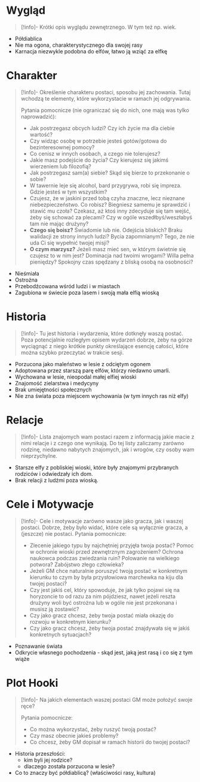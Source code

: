 # Wygląd

>[!info]-
>Krótki opis wyglądu zewnętrznego. W tym też np. wiek.

- Półdiablica
- Nie ma ogona, charakterystycznego dla swojej rasy
- Karnacja niezwykle podobna do elfów, łatwo ją wziąć za elfkę
# Charakter

>[!info]-
>Określenie charakteru postaci, sposobu jej zachowania. Tutaj wchodzą te elementy, które wykorzystacie w ramach jej odgrywania. 
> 
>Pytania pomocnicze (nie ograniczać się do nich, one mają was tylko naprowadzić):
>- Jak postrzegasz obcych ludzi? Czy ich życie ma dla ciebie wartość? 
>- Czy widząc osobę w potrzebie jesteś gotów/gotowa do bezinteresownej pomocy?
>- Co cenisz w innych osobach, a czego nie tolerujesz?
>- Jakie masz podejście do życia? Czy kierujesz się jakimś wierzeniem lub filozofią?
>- Jak postrzegasz sam(a) siebie? Skąd się bierze to przekonanie o sobie?
>- W tawernie leje się alcohol, bard przygrywa, robi się impreza. Gdzie jesteś w tym wszystkim?
>- Czujesz, że w jaskini przed tobą czyha znaczne, lecz nieznane niebezpieczeństwo. Co robisz? Biegniesz samemu je sprawdzić i stawić mu czoła? Czekasz, aż ktoś inny zdecyduje się tam wejść, żeby się schować za plecami? Czy w ogóle wszedłbyś/weszłabyś tam nie mając drużyny?
>- **Czego się boisz?** Świadomie lub nie. Odejścia bliskich? Braku walidacji ze strony innych ludzi? Bycia zapomnianym? Tego, że nie uda Ci się wypełnić twojej misji?
>- **O czym marzysz?** Jeżeli masz mieć sen, w którym świetnie się czujesz to w nim jest? Dominacja nad twoimi wrogami? Willa pełna pieniędzy? Spokojny czas spędzany z bliską osobą na osobności? 

- Nieśmiała
- Ostrożna
- Przebodźcowana wśród ludzi i w miastach
- Zagubiona w świecie poza lasem i swoją mała elfią wioską
# Historia

>[!info]-
>Tu jest historia i wydarzenia, które dotknęły waszą postać. Poza potencjalnie rozległym opisem wydarzeń dobrze, żeby na górze wyciągnąć z niego krótkie punkty określające esencję całości, które można szybko przeczytać w trakcie sesji.


- Porzucona jako maleństwo w lesie z odciętym ogonem
- Adoptowana przez starszą parę elfów, którzy niedawno umarli.
- Wychowana w lesie, nieopodal małej elfiej wioski 
- Znajomość zielarstwa i medycyny
- Brak umiejętności społecznych
- Nie zna świata poza miejscem wychowania (w tym innych ras niż elfy)
# Relacje

>[!info]-
>Lista znajomych wam postaci razem z informacją jakie macie z nimi relacje i z czego one wynikają. Do tej listy zaliczamy zarówno rodzinę, niedawno nabytych znajomych, jak i wrogów, czy osoby wam nieprzychylne.

- Starsze elfy z pobliskiej wioski, które były znajomymi przybranych rodziców i odwiedzały ich dom.
- Brak relacji z ludźmi poza wioską.
# Cele i Motywacje

>[!info]-
>Cele i motywacje zarówno wasze jako gracza, jak i waszej postaci. Dobrze, żeby było widać, które cele są wyłącznie gracza, a (jeszcze) nie postaci.
>Pytania pomocnicze:
>- Zlecenie jakiego typu by najchętniej przyjęła twoja postać? Pomoc w ochronie wioski przed zewnętrznym zagrożeniem? Ochrona naukowca podczas zwiedzania ruin? Polowanie na wielkiego potwora? Zabójstwo złego człowieka? 
>- Jeżeli GM chce naturalnie poruszyć twoją postać w konkretnym kierunku to czym by była przysłowiowa marchewka na kiju dla twojej postaci?
>- Czy jest jakiś cel, który spowoduje, że jak tylko pojawi się na horyzoncie to od razu za nim pójdziesz, nawet jeżeli reszta drużyny woli być ostrożna lub w ogóle nie jest przekonana i musisz ją zostawić? 
>- Czy jako gracz chcesz, żeby twoja postać miała okazję do rozwoju w konkretnym kierunku?
>- Czy jako gracz chcesz, żeby twoja postać znajdywała się w jakiś konkretnych sytuacjach?

- Poznawanie świata
- Odkrycie własnego pochodzenia - skąd jest, jaką jest rasą i co się z tym wiąże

# Plot Hooki

>[!info]-
>Na jakich elementach waszej postaci GM może położyć swoje ręce? 
>	
>Pytania pomocnicze:
>- Co można wykorzystać, żeby ruszyć twoją postać? 
>- Czy masz obecnie jakieś problemy?
>- Co chcesz, żeby GM dopisał w ramach historii do twojej postaci?

- Historia przeszłości:
	- kim byli jej rodzice? 
	- dlaczego została porzucona w lesie?
- Co to znaczy być półdiablicą? (właściwości rasy, kultura)